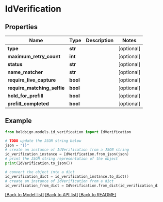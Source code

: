 # IdVerification


## Properties

Name | Type | Description | Notes
------------ | ------------- | ------------- | -------------
**type** | **str** |  | [optional] 
**maximum_retry_count** | **int** |  | [optional] 
**status** | **str** |  | [optional] 
**name_matcher** | **str** |  | [optional] 
**require_live_capture** | **bool** |  | [optional] 
**require_matching_selfie** | **bool** |  | [optional] 
**hold_for_prefill** | **bool** |  | [optional] 
**prefill_completed** | **bool** |  | [optional] 

## Example

```python
from boldsign.models.id_verification import IdVerification

# TODO update the JSON string below
json = "{}"
# create an instance of IdVerification from a JSON string
id_verification_instance = IdVerification.from_json(json)
# print the JSON string representation of the object
print(IdVerification.to_json())

# convert the object into a dict
id_verification_dict = id_verification_instance.to_dict()
# create an instance of IdVerification from a dict
id_verification_from_dict = IdVerification.from_dict(id_verification_dict)
```
[[Back to Model list]](../README.md#documentation-for-models) [[Back to API list]](../README.md#documentation-for-api-endpoints) [[Back to README]](../README.md)


